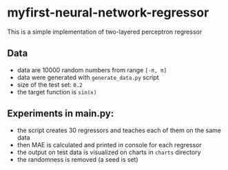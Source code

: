 # myfirst-neural-network-regressor

This is a simple implementation of two-layered perceptron regressor

## Data
- data are 10000 random numbers from range `[-π, π]`
- data were generated with `generate_data.py` script
- size of the test set: `0.2`
- the target function is `sin(x)`

## Experiments in main.py:
- the script creates 30 regressors and teaches each of them on the same data
- then MAE is calculated and printed in console for each regressor
- the output on test data is visualized on charts in `charts` directory
- the randomness is removed (a seed is set)